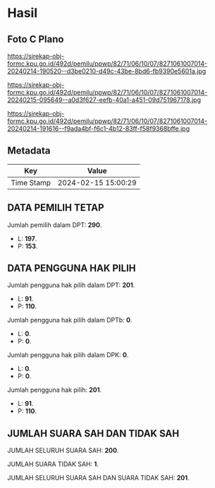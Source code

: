 # Hasil

## Foto C Plano

https://sirekap-obj-formc.kpu.go.id/492d/pemilu/ppwp/82/71/06/10/07/8271061007014-20240214-190520--d3be0210-d49c-43be-8bd6-fb9390e5601a.jpg

https://sirekap-obj-formc.kpu.go.id/492d/pemilu/ppwp/82/71/06/10/07/8271061007014-20240215-095649--a0d3f627-eefb-40a1-a451-09d751967178.jpg

https://sirekap-obj-formc.kpu.go.id/492d/pemilu/ppwp/82/71/06/10/07/8271061007014-20240214-191616--f9ada4bf-f6c1-4b12-83ff-f58f9368bffe.jpg


## Metadata

| Key        | Value               |
| ---------- | ------------------- |
| Time Stamp | 2024-02-15 15:00:29 |


## DATA PEMILIH TETAP

Jumlah pemilih dalam DPT: **290**.
 * L: **197**.
 * P: **153**.

## DATA PENGGUNA HAK PILIH

Jumlah pengguna hak pilih dalam DPT: **201**.
 * L: **91**.
 * P: **110**.

Jumlah pengguna hak pilih dalam DPTb: **0**.
 * L: **0**.
 * P: **0**.

Jumlah pengguna hak pilih dalam DPK: **0**.
 * L: **0**.
 * P: **0**.

Jumlah pengguna hak pilih: **201**.
 * L: **91**.
 * P: **110**.

## JUMLAH SUARA SAH DAN TIDAK SAH

JUMLAH SELURUH SUARA SAH: **200**.

JUMLAH SUARA TIDAK SAH: **1**.

JUMLAH SELURUH SUARA SAH DAN SUARA TIDAK SAH: **201**.


